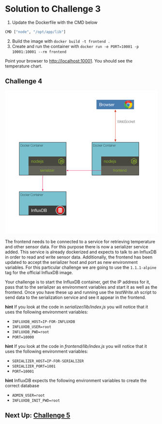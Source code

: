 # Solution to Challenge 3

1. Update the Dockerfile with the CMD below
```sh
CMD ["node", "/opt/app/lib"]
```
2. Build the image with `docker build -t frontend .`
3. Create and run the container with `docker run -e PORT=10001 -p 10001:10001 --rm frontend`

Point your browser to [http://localhost:10001](). You should see the temperature chart.

## Challenge 4

![image](../images/challenge4.png)

The frontend needs to be connected to a service for retrieving temperature and other sensor data. For this purpose there is now a serializer service added. This service is already dockerized and expects to talk to an InfluxDB in order to read and write sensor data. Additionally, the frontend has been updated to accept the serializer host and port as new environment variables. For this particular challenge we are going to use the `1.1.1-alpine` tag for the official InfluxDB image.

Your challenge is to start the InfluxDB container, get the IP address for it, pass that to the serializer as environment variables and start it as well as the frontend. Once you have these up and running use the _testWrite.sh_ script to send data to the serialization service and see it appear in the frontend.

__hint__ If you look at the code in _serializer/lib/index.js_ you will notice that it uses the following environment variables:

* `INFLUXDB_HOST=IP-FOR-INFLUXDB`
* `INFLUXDB_USER=root`
* `INFLUXDB_PWD=root`
* `PORT=10000`

__hint__ If you look at the code in _frontend/lib/index.js_ you will notice that it uses the following environment variables:

* `SERIALIZER_HOST=IP-FOR-SERIALIZER`
* `SERIALIZER_PORT=1001`
* `PORT=10001`

__hint__ InfluxDB expects the following environment variables to create the correct database

* `ADMIN_USER=root`
* `INFLUXDB_INIT_PWD=root`


## Next Up: [Challenge 5](../challenge5/README.md)
